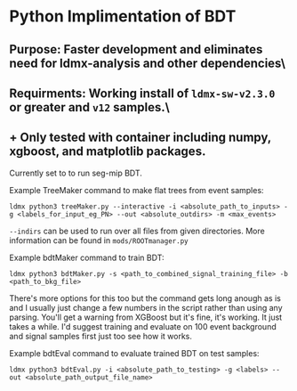 # Python Implimentation of BDT

## Purpose: Faster development and eliminates need for ldmx-analysis and other dependencies\
## Requirments: Working install of `ldmx-sw-v2.3.0` or greater and `v12` samples.\
##       +     Only tested with container including numpy, xgboost, and matplotlib packages.
             
Currently set to to run seg-mip BDT.

Example TreeMaker command to make flat trees from event samples:
```
ldmx python3 treeMaker.py --interactive -i <absolute_path_to_inputs> -g <labels_for_input_eg_PN> --out <absolute_outdirs> -m <max_events>
```
`--indirs` can be used to run over all files from given directories. More information can be found in `mods/ROOTmanager.py`

Example bdtMaker command to train BDT:
```
ldmx python3 bdtMaker.py -s <path_to_combined_signal_training_file> -b <path_to_bkg_file>
```
There's more options for this too but the command gets long anough as is and I usually just change a few numbers in the script rather than using any parsing. You'll get a warning from XGBoost but it's fine, it's working. It just takes a while. I'd suggest training and evaluate on 100 event background and signal samples first just too see how it works.

Example bdtEval command to evaluate trained BDT on test samples:
```
ldmx python3 bdtEval.py -i <absolute_path_to_testing> -g <labels> --out <absolute_path_output_file_name>
```
